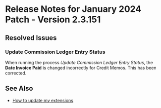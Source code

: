# Release Notes for January 2024 Patch - Version 2.3.151

## Resolved Issues

### Update Commission Ledger Entry Status

When running the process *Update Commission Ledger Entry Status*, the **Date Invoice Paid** is changed incorrectly for Credit Memos. This has been corrected.

## See Also

- [How to update my extensions](../faq-index.md#i-want-to-update-my-version-of-nav-x-commission-management)
